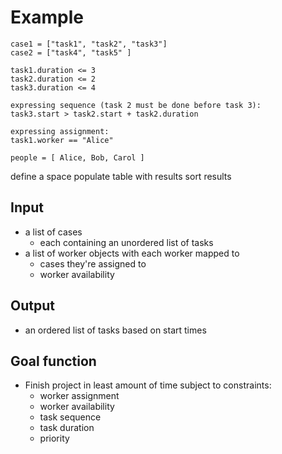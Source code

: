 # Example
```
case1 = ["task1", "task2", "task3"]
case2 = ["task4", "task5" ]

task1.duration <= 3
task2.duration <= 2
task3.duration <= 4 

expressing sequence (task 2 must be done before task 3):
task3.start > task2.start + task2.duration

expressing assignment:
task1.worker == "Alice"

people = [ Alice, Bob, Carol ]
```
define a space
populate table with results
sort results

## Input
- a list of cases
	- each containing an unordered list of tasks
- a list of worker objects with each worker mapped to
	- cases they're assigned to
	- worker availability

## Output
- an ordered list of tasks based on start times

## Goal function
- Finish project in least amount of time subject to constraints:
	- worker assignment
	- worker availability
	- task sequence
	- task duration
	- priority
